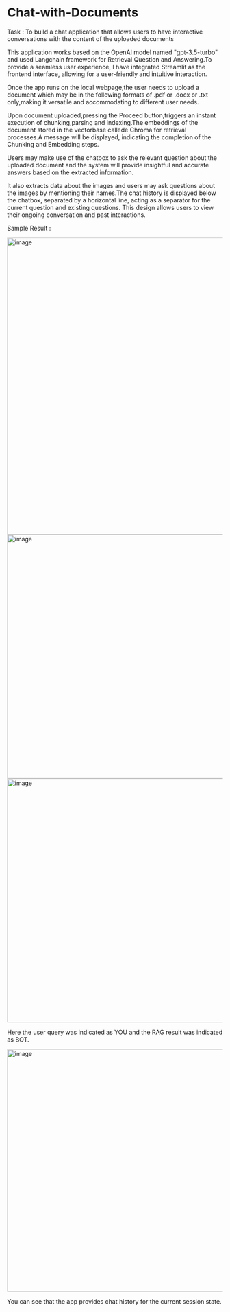 # Chat-with-Documents

Task :
To build a chat application that allows users to have interactive conversations with the content of the uploaded documents

This application works based on the OpenAI model named "gpt-3.5-turbo" and  used Langchain framework  for Retrieval Question and Answering.To provide a seamless user experience, I have integrated Streamlit as the frontend interface, allowing for a user-friendly and intuitive interaction.

Once the app runs on the local webpage,the user needs to upload a document which may be in the following formats of .pdf or .docx or .txt only,making it versatile and accommodating to different user needs.
 
Upon document uploaded,pressing the Proceed button,triggers an instant execution of chunking,parsing  and indexing.The embeddings of the document stored in the vectorbase callede Chroma for retrieval processes.A message will be displayed, indicating the completion of  the Chunking and Embedding steps.

Users may make use of the chatbox to ask the relevant question about the  uploaded document and the system will provide insightful and accurate answers based on the extracted information.

It also extracts data about the images and  users may ask questions about the images by mentioning their names.The chat history is displayed below the chatbox, separated by a horizontal line, acting as a separator for the current question and existing questions. This design allows users to view  their ongoing conversation and past interactions.


Sample Result : 

<img width="692" alt="image" src="https://github.com/ShaliniMuthukumar/Chat-with-Documents/assets/106624891/cef3a8be-88c6-4ca1-81b9-5ea4c489cd09">


<img width="569" alt="image" src="https://github.com/ShaliniMuthukumar/Chat-with-Documents/assets/106624891/5aaae660-e1ac-498e-b03d-39a5fd6b7b52">

<img width="569" alt="image" src="https://github.com/ShaliniMuthukumar/Chat-with-Documents/assets/106624891/0e35b3cc-180c-4f09-89d8-70a09a15979b">




Here the user query was indicated as YOU and the RAG result was indicated as BOT.

<img width="566" alt="image" src="https://github.com/ShaliniMuthukumar/Chat-with-Documents/assets/106624891/51e3dfb4-e1b1-451e-b82b-2f80e9e95287">



You can see that the app provides chat history for the current session state.


